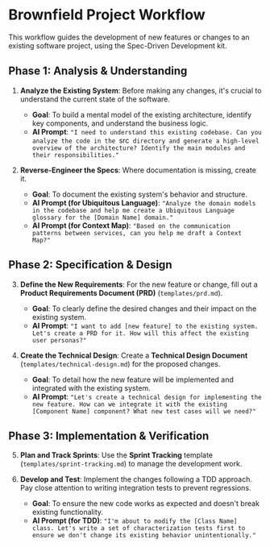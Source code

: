 # Brownfield Project Workflow

This workflow guides the development of new features or changes to an existing software project, using the Spec-Driven Development kit.

## Phase 1: Analysis & Understanding

1.  **Analyze the Existing System**: Before making any changes, it's crucial to understand the current state of the software.
    -   **Goal**: To build a mental model of the existing architecture, identify key components, and understand the business logic.
    -   **AI Prompt**: `"I need to understand this existing codebase. Can you analyze the code in the `src` directory and generate a high-level overview of the architecture? Identify the main modules and their responsibilities."`

2.  **Reverse-Engineer the Specs**: Where documentation is missing, create it.
    -   **Goal**: To document the existing system's behavior and structure.
    -   **AI Prompt (for Ubiquitous Language)**: `"Analyze the domain models in the codebase and help me create a Ubiquitous Language glossary for the [Domain Name] domain."`
    -   **AI Prompt (for Context Map)**: `"Based on the communication patterns between services, can you help me draft a Context Map?"`

## Phase 2: Specification & Design

3.  **Define the New Requirements**: For the new feature or change, fill out a **Product Requirements Document (PRD)** (`templates/prd.md`).
    -   **Goal**: To clearly define the desired changes and their impact on the existing system.
    -   **AI Prompt**: `"I want to add [new feature] to the existing system. Let's create a PRD for it. How will this affect the existing user personas?"`

4.  **Create the Technical Design**: Create a **Technical Design Document** (`templates/technical-design.md`) for the proposed changes.
    -   **Goal**: To detail how the new feature will be implemented and integrated with the existing system.
    -   **AI Prompt**: `"Let's create a technical design for implementing the new feature. How can we integrate it with the existing [Component Name] component? What new test cases will we need?"`

## Phase 3: Implementation & Verification

5.  **Plan and Track Sprints**: Use the **Sprint Tracking** template (`templates/sprint-tracking.md`) to manage the development work.

6.  **Develop and Test**: Implement the changes following a TDD approach. Pay close attention to writing integration tests to prevent regressions.
    -   **Goal**: To ensure the new code works as expected and doesn't break existing functionality.
    -   **AI Prompt (for TDD)**: `"I'm about to modify the [Class Name] class. Let's write a set of characterization tests first to ensure we don't change its existing behavior unintentionally."`
